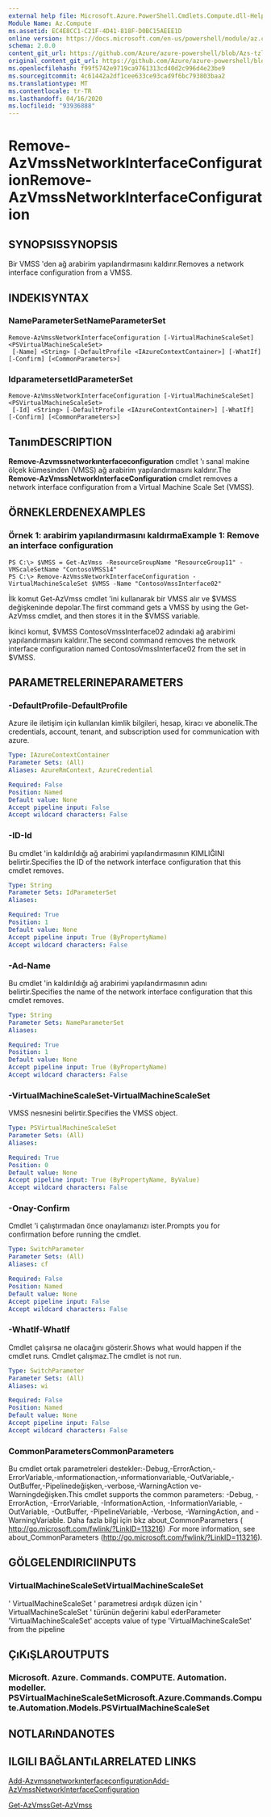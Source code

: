 ```yaml
---
external help file: Microsoft.Azure.PowerShell.Cmdlets.Compute.dll-Help-Help.xml
Module Name: Az.Compute
ms.assetid: EC4E8CC1-C21F-4D41-818F-D0BC15AEEE1D
online version: https://docs.microsoft.com/en-us/powershell/module/az.compute/remove-azvmssnetworkinterfaceconfiguration
schema: 2.0.0
content_git_url: https://github.com/Azure/azure-powershell/blob/Azs-tzl/src/Compute/Compute/help/Remove-AzVmssNetworkInterfaceConfiguration.md
original_content_git_url: https://github.com/Azure/azure-powershell/blob/Azs-tzl/src/Compute/Compute/help/Remove-AzVmssNetworkInterfaceConfiguration.md
ms.openlocfilehash: f99f5742e9719ca9761313cd40d2c996d4e23be9
ms.sourcegitcommit: 4c61442a2df1cee633ce93cad9f6bc793803baa2
ms.translationtype: MT
ms.contentlocale: tr-TR
ms.lasthandoff: 04/16/2020
ms.locfileid: "93936888"
---
```

# <span data-ttu-id="46692-101">Remove-AzVmssNetworkInterfaceConfiguration</span><span class="sxs-lookup"><span data-stu-id="46692-101">Remove-AzVmssNetworkInterfaceConfiguration</span></span>

## <span data-ttu-id="46692-102">SYNOPSIS</span><span class="sxs-lookup"><span data-stu-id="46692-102">SYNOPSIS</span></span>
<span data-ttu-id="46692-103">Bir VMSS 'den ağ arabirim yapılandırmasını kaldırır.</span><span class="sxs-lookup"><span data-stu-id="46692-103">Removes a network interface configuration from a VMSS.</span></span>

## <span data-ttu-id="46692-104">INDEKI</span><span class="sxs-lookup"><span data-stu-id="46692-104">SYNTAX</span></span>

### <span data-ttu-id="46692-105">NameParameterSet</span><span class="sxs-lookup"><span data-stu-id="46692-105">NameParameterSet</span></span>
```
Remove-AzVmssNetworkInterfaceConfiguration [-VirtualMachineScaleSet] <PSVirtualMachineScaleSet>
 [-Name] <String> [-DefaultProfile <IAzureContextContainer>] [-WhatIf] [-Confirm] [<CommonParameters>]
```

### <span data-ttu-id="46692-106">Idparameterset</span><span class="sxs-lookup"><span data-stu-id="46692-106">IdParameterSet</span></span>
```
Remove-AzVmssNetworkInterfaceConfiguration [-VirtualMachineScaleSet] <PSVirtualMachineScaleSet>
 [-Id] <String> [-DefaultProfile <IAzureContextContainer>] [-WhatIf] [-Confirm] [<CommonParameters>]
```

## <span data-ttu-id="46692-107">Tanım</span><span class="sxs-lookup"><span data-stu-id="46692-107">DESCRIPTION</span></span>
<span data-ttu-id="46692-108">**Remove-Azvmssnetworkınterfaceconfiguration** cmdlet 'ı sanal makine ölçek kümesinden (VMSS) ağ arabirim yapılandırmasını kaldırır.</span><span class="sxs-lookup"><span data-stu-id="46692-108">The **Remove-AzVmssNetworkInterfaceConfiguration** cmdlet removes a network interface configuration from a Virtual Machine Scale Set (VMSS).</span></span>

## <span data-ttu-id="46692-109">ÖRNEKLERDEN</span><span class="sxs-lookup"><span data-stu-id="46692-109">EXAMPLES</span></span>

### <span data-ttu-id="46692-110">Örnek 1: arabirim yapılandırmasını kaldırma</span><span class="sxs-lookup"><span data-stu-id="46692-110">Example 1: Remove an interface configuration</span></span>
```
PS C:\> $VMSS = Get-AzVmss -ResourceGroupName "ResourceGroup11" -VMScaleSetName "ContosoVMSS14"
PS C:\> Remove-AzVmssNetworkInterfaceConfiguration -VirtualMachineScaleSet $VMSS -Name "ContosoVmssInterface02"
```

<span data-ttu-id="46692-111">İlk komut Get-AzVmss cmdlet 'ini kullanarak bir VMSS alır ve $VMSS değişkeninde depolar.</span><span class="sxs-lookup"><span data-stu-id="46692-111">The first command gets a VMSS by using the Get-AzVmss cmdlet, and then stores it in the $VMSS variable.</span></span>

<span data-ttu-id="46692-112">İkinci komut, $VMSS ContosoVmssInterface02 adındaki ağ arabirimi yapılandırmasını kaldırır.</span><span class="sxs-lookup"><span data-stu-id="46692-112">The second command removes the network interface configuration named ContosoVmssInterface02 from the set in $VMSS.</span></span>

## <span data-ttu-id="46692-113">PARAMETRELERINE</span><span class="sxs-lookup"><span data-stu-id="46692-113">PARAMETERS</span></span>

### <span data-ttu-id="46692-114">-DefaultProfile</span><span class="sxs-lookup"><span data-stu-id="46692-114">-DefaultProfile</span></span>
<span data-ttu-id="46692-115">Azure ile iletişim için kullanılan kimlik bilgileri, hesap, kiracı ve abonelik.</span><span class="sxs-lookup"><span data-stu-id="46692-115">The credentials, account, tenant, and subscription used for communication with azure.</span></span>

```yaml
Type: IAzureContextContainer
Parameter Sets: (All)
Aliases: AzureRmContext, AzureCredential

Required: False
Position: Named
Default value: None
Accept pipeline input: False
Accept wildcard characters: False
```

### <span data-ttu-id="46692-116">-ID</span><span class="sxs-lookup"><span data-stu-id="46692-116">-Id</span></span>
<span data-ttu-id="46692-117">Bu cmdlet 'in kaldırıldığı ağ arabirimi yapılandırmasının KIMLIĞINI belirtir.</span><span class="sxs-lookup"><span data-stu-id="46692-117">Specifies the ID of the network interface configuration that this cmdlet removes.</span></span>

```yaml
Type: String
Parameter Sets: IdParameterSet
Aliases: 

Required: True
Position: 1
Default value: None
Accept pipeline input: True (ByPropertyName)
Accept wildcard characters: False
```

### <span data-ttu-id="46692-118">-Ad</span><span class="sxs-lookup"><span data-stu-id="46692-118">-Name</span></span>
<span data-ttu-id="46692-119">Bu cmdlet 'in kaldırıldığı ağ arabirimi yapılandırmasının adını belirtir.</span><span class="sxs-lookup"><span data-stu-id="46692-119">Specifies the name of the network interface configuration that this cmdlet removes.</span></span>

```yaml
Type: String
Parameter Sets: NameParameterSet
Aliases: 

Required: True
Position: 1
Default value: None
Accept pipeline input: True (ByPropertyName)
Accept wildcard characters: False
```

### <span data-ttu-id="46692-120">-VirtualMachineScaleSet</span><span class="sxs-lookup"><span data-stu-id="46692-120">-VirtualMachineScaleSet</span></span>
<span data-ttu-id="46692-121">VMSS nesnesini belirtir.</span><span class="sxs-lookup"><span data-stu-id="46692-121">Specifies the VMSS object.</span></span>

```yaml
Type: PSVirtualMachineScaleSet
Parameter Sets: (All)
Aliases: 

Required: True
Position: 0
Default value: None
Accept pipeline input: True (ByPropertyName, ByValue)
Accept wildcard characters: False
```

### <span data-ttu-id="46692-122">-Onay</span><span class="sxs-lookup"><span data-stu-id="46692-122">-Confirm</span></span>
<span data-ttu-id="46692-123">Cmdlet 'i çalıştırmadan önce onaylamanızı ister.</span><span class="sxs-lookup"><span data-stu-id="46692-123">Prompts you for confirmation before running the cmdlet.</span></span>

```yaml
Type: SwitchParameter
Parameter Sets: (All)
Aliases: cf

Required: False
Position: Named
Default value: None
Accept pipeline input: False
Accept wildcard characters: False
```

### <span data-ttu-id="46692-124">-WhatIf</span><span class="sxs-lookup"><span data-stu-id="46692-124">-WhatIf</span></span>
<span data-ttu-id="46692-125">Cmdlet çalışırsa ne olacağını gösterir.</span><span class="sxs-lookup"><span data-stu-id="46692-125">Shows what would happen if the cmdlet runs.</span></span> <span data-ttu-id="46692-126">Cmdlet çalışmaz.</span><span class="sxs-lookup"><span data-stu-id="46692-126">The cmdlet is not run.</span></span>

```yaml
Type: SwitchParameter
Parameter Sets: (All)
Aliases: wi

Required: False
Position: Named
Default value: None
Accept pipeline input: False
Accept wildcard characters: False
```

### <span data-ttu-id="46692-127">CommonParameters</span><span class="sxs-lookup"><span data-stu-id="46692-127">CommonParameters</span></span>
<span data-ttu-id="46692-128">Bu cmdlet ortak parametreleri destekler:-Debug,-ErrorAction,-ErrorVariable,-ınformationaction,-ınformationvariable,-OutVariable,-OutBuffer,-Pipelinedeğişken,-verbose,-WarningAction ve-Warningdeğişken.</span><span class="sxs-lookup"><span data-stu-id="46692-128">This cmdlet supports the common parameters: -Debug, -ErrorAction, -ErrorVariable, -InformationAction, -InformationVariable, -OutVariable, -OutBuffer, -PipelineVariable, -Verbose, -WarningAction, and -WarningVariable.</span></span> <span data-ttu-id="46692-129">Daha fazla bilgi için bkz about_CommonParameters ( http://go.microsoft.com/fwlink/?LinkID=113216) .</span><span class="sxs-lookup"><span data-stu-id="46692-129">For more information, see about_CommonParameters (http://go.microsoft.com/fwlink/?LinkID=113216).</span></span>

## <span data-ttu-id="46692-130">GÖLGELENDIRICI</span><span class="sxs-lookup"><span data-stu-id="46692-130">INPUTS</span></span>

### <span data-ttu-id="46692-131">VirtualMachineScaleSet</span><span class="sxs-lookup"><span data-stu-id="46692-131">VirtualMachineScaleSet</span></span>
<span data-ttu-id="46692-132">' VirtualMachineScaleSet ' parametresi ardışık düzen için ' VirtualMachineScaleSet ' türünün değerini kabul eder</span><span class="sxs-lookup"><span data-stu-id="46692-132">Parameter 'VirtualMachineScaleSet' accepts value of type 'VirtualMachineScaleSet' from the pipeline</span></span>

## <span data-ttu-id="46692-133">ÇıKıŞLAR</span><span class="sxs-lookup"><span data-stu-id="46692-133">OUTPUTS</span></span>

### <span data-ttu-id="46692-134">Microsoft. Azure. Commands. COMPUTE. Automation. modeller. PSVirtualMachineScaleSet</span><span class="sxs-lookup"><span data-stu-id="46692-134">Microsoft.Azure.Commands.Compute.Automation.Models.PSVirtualMachineScaleSet</span></span>

## <span data-ttu-id="46692-135">NOTLARıNDA</span><span class="sxs-lookup"><span data-stu-id="46692-135">NOTES</span></span>

## <span data-ttu-id="46692-136">ILGILI BAĞLANTıLAR</span><span class="sxs-lookup"><span data-stu-id="46692-136">RELATED LINKS</span></span>

[<span data-ttu-id="46692-137">Add-Azvmssnetworkınterfaceconfiguration</span><span class="sxs-lookup"><span data-stu-id="46692-137">Add-AzVmssNetworkInterfaceConfiguration</span></span>](./Add-AzVmssNetworkInterfaceConfiguration.md)

[<span data-ttu-id="46692-138">Get-AzVmss</span><span class="sxs-lookup"><span data-stu-id="46692-138">Get-AzVmss</span></span>](./Get-AzVmss.md)


